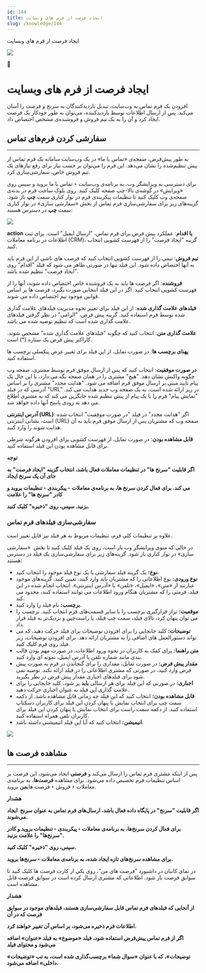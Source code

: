 ```yaml
---
id: 144
title: ایجاد فرصت از فرم های وبسایت
slug: /knowledge/144
---
```



 

ایجاد فرصت از فرم های وبسایت

 

![](https://odoofarsi.com/web/image/2652?access_token=bbc196cc-736e-45a4-8480-577bc971e496)

📖

# ایجاد فرصت از فرم های وبسایت

افزودن یک فرم تماس به وب‌سایت، تبدیل بازدیدکنندگان به سرنخ و فرصت را آسان می‌کند. پس از ارسال اطلاعات توسط بازدیدکننده، می‌توان به طور خودکار یک فرصت ایجاد کرد و آن را به یک تیم فروش و فروشنده‌ی مشخص اختصاص داد.

## سفارشی کردن فرم‌های تماس

---

به طور پیش‌فرض، صفحه‌ی «تماس با ما» در یک وب‌سایت سامانه یک فرم تماس از پیش تنظیم‌شده را نشان می‌دهد. این فرم را می‌توان بر حسب نیاز برای رفع نیازهای یک تیم فروش خاص، سفارشی‌سازی کرد.

برای دسترسی به ویرایشگر وب، به برنامه‌ی وب‌سایت ‣ تماس با ما بروید و سپس روی «ویرایش» در گوشه‌ی بالا-چپ صفحه کلیک کنید. روی بلوک ساخت فرم در بدنه‌ی صفحه‌ی وب کلیک کنید تا تنظیمات پیکربندی فرم در نوار کناری سمت **چپ** باز شود. گزینه‌های زیر برای سفارشی‌سازی فرم تماس از بخش «سفارشی سازی» در نوار کناری سمت **چپ** در دسترس هستند:

![](https://odoofarsi.com/web/image/1353-8a0fa52c/image.png?access_token=d2f5e142-456c-421d-b33c-599970cc3dd1)

**action یا اقدام**: عملکرد پیش فرض برای فرم تماس، "ارسال ایمیل" است. برای ثبت اطلاعات در برنامه معاملات (CRM)، گزینه "ایجاد فرصت" را از فهرست کشویی انتخاب کنید.

**تیم فروش**: تیمی را از فهرست کشویی انتخاب کنید که فرصت های ناشی از این فرم باید به آنها اختصاص داده شود. این فیلد تنها در صورتی ظاهر می شود که فیلد "اقدام" روی "ایجاد فرصت" تنظیم شده باشد.

**فروشنده**: اگر فرصت ها باید به یک فروشنده خاص اختصاص داده شوند، آنها را از فهرست کشویی انتخاب کنید. اگر در این فیلد انتخابی صورت نگیرد، فرصت ها بر اساس قوانین موجود تیم اختصاص داده می شوند.

**فیلدهای علامت گذاری شده**: از این فیلد برای تغییر نحوه مدیریت فیلدهای علامت گذاری شده توسط فرم استفاده کنید. گزینه پیش فرض، "الزامی" در نظر گرفتن فیلدهای علامت گذاری شده است که تنظیم توصیه شده می باشد.

**علامت گذاری متن**: انتخاب کنید که چگونه "فیلدهای علامت گذاری شده" مشخص شوند. کاراکتر پیش فرض یک ستاره (\*) است.

**پهنای برچسب ها**: در صورت تمایل، از این فیلد برای تغییر عرض پیکسلی برچسب ها استفاده کنید.

**در صورت موفقیت**: انتخاب کنید که پس از ارسال موفق فرم توسط مشتری، صفحه وب چگونه واکنش نشان دهد. "هیچ" مشتری را در همان صفحه نگه می دارد، با این حال یک پیام تأیید مبنی بر ارسال موفق فرم اضافه می شود. "هدایت مجدد" مشتری را بر اساس آدرسی که در فیلد "URL" در زیر ارائه شده است، به یک صفحه وب جدید هدایت می کند. "نمایش پیام" فرم را با یک پیام از پیش تنظیم شده جایگزین می کند که به مشتری اطلاع می دهد به زودی پاسخ آنها داده خواهد شد.

**آدرس اینترنتی (URL)**: اگر "هدایت مجدد" در فیلد "در صورت موفقیت" انتخاب شده است، نشانی اینترنتی (URL) صفحه وب که مشتریان پس از ارسال موفق فرم باید به آن هدایت شوند را وارد کنید.

**قابل مشاهده بودن**: در صورت تمایل، از فهرست کشویی برای افزودن هرگونه شرطی برای قابل مشاهده بودن این فیلد استفاده کنید.

**توجه**

**اگر قابلیت "سرنخ ها" در تنظیمات معاملات فعال باشد، انتخاب گزینه "ایجاد فرصت" به جای آن یک سرنخ ایجاد**

**می کند. برای فعال کردن سرنخ ها، به برنامه‌ی معاملات ‣ پیکربندی ‣ تنظیمات بروید و کادر "سرنخ ها" را علامت**

**بزنید. سپس، روی "ذخیره" کلیک کنید.**

### **سفارشی‌سازی فیلدهای فرم تماس**

علاوه بر تنظیمات کلی فرم، تنظیمات مربوط به هر فیلد نیز قابل تغییر است.

در حالی که منوی ویرایشگر وب باز است، روی یک فیلد کلیک کنید تا بخش  «سفارشی سازی» در نوار کناری باز شود. گزینه‌های زیر برای سفارشی‌سازی یک فیلد در دسترس هستند:

* **نوع:** یک گزینه فیلد سفارشی یا یک نوع فیلد موجود را انتخاب کنید.
* **نوع ورودی:** نوع اطلاعاتی را که مشتریان باید وارد کنند، تعیین کنید. گزینه‌های موجود عبارتند از «متن»، «ایمیل»، «تلفن» یا «آدرس اینترنتی». انتخاب انجام شده در این فیلد، فرمتی را که مشتریان هنگام ورود اطلاعات می توانند استفاده کنند، محدود می کند.
* **برچسب:** نام فیلد را وارد کنید.
* **موقعیت:** تراز قرارگیری برچسب را با سایر قسمت‌های فرم انتخاب کنید. برچسب را می توان پنهان کرد، بالای فیلد، سمت چپ فیلد، یا راست‌چین و نزدیک‌تر به فیلد قرار داد.
* **توضیحات:** کلید جابجایی را برای افزودن توضیحات برای فیلد حرکت دهید، که می تواند دستورالعمل های اضافی را به مشتریان ارائه دهد. برای افزودن توضیحات، زیر فیلد روی فرم کلیک کنید.
* **متن راهنما:** برای کمک به کاربران در نحوه ورود اطلاعات، در صورت مهم بودن قالب بندی مانند شماره تلفن یا آدرس ایمیل، نمونه ای وارد کنید.
* **مقدار پیش فرض:** در صورت تمایل، مقداری را برای گنجاندن در فرم به صورت پیش فرض وارد کنید، در صورتی که مشتری اطلاعاتی را در فیلد ارائه نکند. توصیه نمی شود برای فیلدهای اجباری مقدار پیش فرض در نظر بگیرید.
* **اجباری:** در صورتی که این فیلد برای هر ارسالی **باید** پر شود، کلید جابجایی را برای علامت گذاری این فیلد به عنوان اجباری حرکت دهید.
* **قابل مشاهده بودن:** انتخاب کنید که این فیلد چه زمانی قابل مشاهده باشد. از دکمه سمت چپ برای انتخاب نمایش یا پنهان کردن این فیلد برای کاربران دسکتاپ استفاده کنید. از دکمه سمت راست برای انتخاب نمایش یا پنهان کردن این فیلد برای کاربران تلفن همراه استفاده کنید.
* **انیمیشن:** انتخاب کنید که آیا این فیلد انیمیشنی داشته باشد.

![](https://odoofarsi.com/web/image/1354-9abfcdc4/image.png?access_token=4ba43a19-bd45-4c13-9337-381d0b6d8eeb)

## **مشاهده فرصت ها**

---

پس از اینکه مشتری فرم تماس را ارسال می‌کند و **فرصتی** ایجاد می‌شود، این فرصت بر اساس تنظیمات فرم تخصیص داده می‌شود. برای مشاهده **فرصت‌ها**، به برنامه‌ی معاملات ‣ فروش ‣ فرصت های**من** بروید.

**هشدار**

**اگر قابلیت "سرنخ" در پایگاه داده فعال باشد، ارسال‌های فرم تماس به عنوان سرنخ  ایجاد می‌شوند.**

**برای فعال کردن سرنخ‌ها، به برنامه‌ی معاملات ‣ پیکربندی ‣ تنظیمات بروید و کادر "سرنخ‌ها" را علامت بزنید.**

**سپس، روی "ذخیره" کلیک کنید.**

**برای مشاهده سرنخ‌های تازه ایجاد شده، به برنامه‌ی معاملات ‣ سرنخ‌ها بروید.**

در نمای کانبان در داشبورد ”فرصت های من”، روی یکی از کارت فرصت ها کلیک کنید تا سوابق فرصت باز شود. اطلاعاتی که مشتری ارسال کرده است در سوابق فرصت قابل مشاهده است.

**هشدار**

**از آنجایی که فیلدهای فرم تماس قابل سفارشی‌سازی هستند، فیلدهای موجود در سوابق فرصت که در آن**

**اطلاعات فرم ذخیره می‌شود، بر اساس آن تغییر خواهند کرد.**

**اگر از فرم تماس پیش‌فرض استفاده شود، فیلد «موضوع» به فیلد «عنوان» اضافه می‌شود و محتوای فیلد**

**«توضیحات»، که با عنوان «سوال شما» برچسب‌گذاری شده است، به تب «توضیحات داخلی» اضافه می‌شود.**